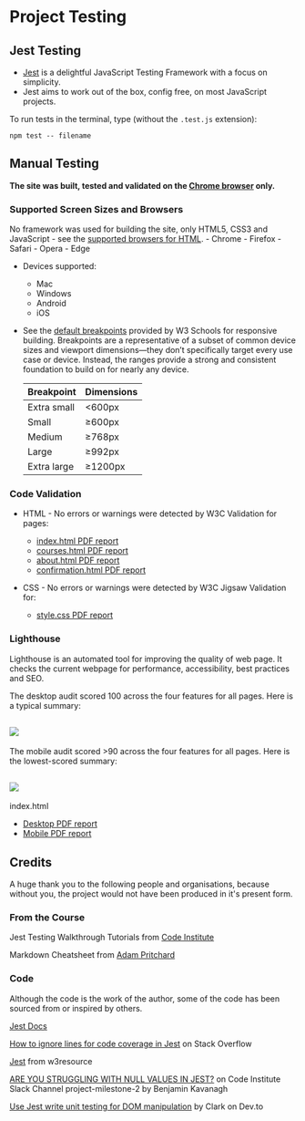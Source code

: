 # Project Testing

## Jest Testing
- [Jest](https://jestjs.io/) is a delightful JavaScript Testing Framework with a focus on simplicity. 
- Jest aims to work out of the box, config free, on most JavaScript projects.

To run tests in the terminal, type (without the `.test.js` extension):

`npm test -- filename`

## Manual Testing

**The site was built, tested and validated on the [Chrome browser](docs/pictures/chrome.jpg) only.**

### Supported Screen Sizes and Browsers

No framework was used for building the site, only HTML5, CSS3 and JavaScript - see the [supported browsers for HTML](https://www.w3schools.com/tags/ref_html_browsersupport.asp).
    - Chrome
    - Firefox
    - Safari
    - Opera
    - Edge

* Devices supported:
    - Mac
    - Windows
    - Android
    - iOS

* See the [default breakpoints](https://www.w3schools.com/howto/howto_css_media_query_breakpoints.asp) provided by W3 Schools for responsive building. Breakpoints are a representative of a subset of common device sizes and viewport dimensions—they don’t specifically target every use case or device. Instead, the ranges provide a strong and consistent foundation to build on for nearly any device. 

    | Breakpoint               | Dimensions |
    | ------------------------ | ---------- |
    | Extra small              | <600px     |
    | Small                    | ≥600px     |
    | Medium                   | ≥768px     |
    | Large                    | ≥992px     |
    | Extra large              | ≥1200px    |

### Code Validation
* HTML - No errors or warnings were detected by W3C Validation for pages:
    - [index.html PDF report](docs/testing/w3c-validation/w3c-html-index.pdf)
    - [courses.html PDF report](docs/testing/w3c-validation/w3c-html-courses.pdf)
    - [about.html PDF report](docs/testing/w3c-validation/w3c-html-about.pdf)
    - [confirmation.html PDF report](docs/testing/w3c-validation/w3c-html-confirm.pdf)

* CSS - No errors or warnings were detected by W3C Jigsaw Validation for:
    - [style.css PDF report](docs/testing/w3c-validation/w3c-css.pdf)

### Lighthouse
Lighthouse is an automated tool for improving the quality of web page. It checks the current webpage for performance, accessibility, best practices and SEO. 

The desktop audit scored 100 across the four features for all pages. Here is a typical summary:
<h2 align="left"><img src="docs/pictures/courses-summary-desktop.jpg"></h2>

The mobile audit scored >90 across the four features for all pages. Here is the lowest-scored summary:
<h2 align="left"><img src="docs/pictures/courses-summary-mobile.jpg"></h2>

index.html

- [Desktop PDF report](docs/testing/lighthouse-reports/lighthouse-index-desktop-2.pdf)
- [Mobile PDF report](docs/testing/lighthouse-reports/lighthouse-index-mobile-2.pdf)



## Credits

A huge thank you to the following people and organisations, because without you, the project would not have been produced in it's present form.

### From the Course

Jest Testing Walkthrough Tutorials from [Code Institute](https://github.com/Code-Institute-Solutions/Jest_Testing_Part2/blob/main/09_Final_Codealong_2/scripts/tests/game.test.js)

Markdown Cheatsheet from [Adam Pritchard](https://github.com/adam-p/markdown-here/wiki/Markdown-Cheatsheet#html)

### Code
Although the code is the work of the author, some of the code has been sourced from or inspired by others.

[Jest Docs](https://jestjs.io/docs/getting-started)

[How to ignore lines for code coverage in Jest](https://stackoverflow.com/questions/38740165/how-to-ignore-lines-for-code-coverage-in-jest) on Stack Overflow

[Jest](https://www.w3resource.com/jest/introduction.php) from w3resource

[ARE YOU STRUGGLING WITH NULL VALUES IN JEST?](https://code-institute-room.slack.com/archives/C7HD37Q1F/p1650618994260909) on Code Institute Slack Channel project-milestone-2 by Benjamin Kavanagh

[Use Jest write unit testing for DOM manipulation](https://dev.to/ms314006/use-jest-write-unit-testing-for-dom-manipulation-3n6c) by Clark on Dev.to